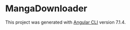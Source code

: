 # MangaDownloader

This project was generated with [Angular CLI](https://github.com/angular/angular-cli) version 7.1.4.
